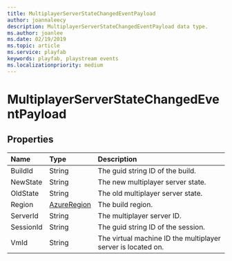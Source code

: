 ```yaml
---
title: MultiplayerServerStateChangedEventPayload
author: joannaleecy
description: MultiplayerServerStateChangedEventPayload data type.
ms.author: joanlee
ms.date: 02/19/2019
ms.topic: article
ms.service: playfab
keywords: playfab, playstream events
ms.localizationpriority: medium
---
```


# MultiplayerServerStateChangedEventPayload

## Properties

|Name|Type|Description|
| :--------------------|:-------------------|:----------------------|
|BuildId|String|The guid string ID of the build.|
|NewState|String|The new multiplayer server state.|
|OldState|String|The old multiplayer server state.|
|Region|[AzureRegion](azureregion.md)|The build region.|
|ServerId|String|The multiplayer server ID.|
|SessionId|String|The guid string ID of the session.|
|VmId|String|The virtual machine ID the multiplayer server is located on.|
